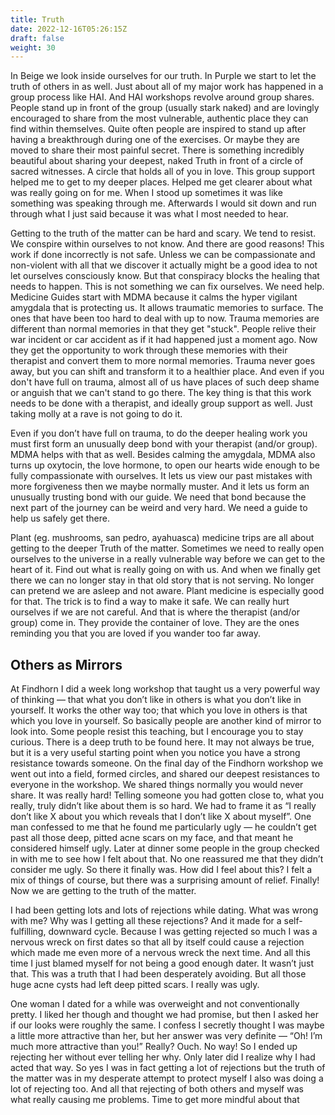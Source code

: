 ```yaml
---
title: Truth
date: 2022-12-16T05:26:15Z
draft: false
weight: 30
---
```

In Beige we look inside ourselves for our truth. In Purple we start to let the truth of others in as well. Just about all of my major work has happened in a group process like HAI. And HAI workshops revolve around group shares. People stand up in front of the group (usually stark naked) and are lovingly encouraged to share from the most vulnerable, authentic place they can find within themselves. Quite often people are inspired to stand up after having a breakthrough during one of the exercises. Or maybe they are moved to share their most painful secret. There is something incredibly beautiful about sharing your deepest, naked Truth in front of a circle of sacred witnesses. A circle that holds all of you in love. This group support helped me to get to my deeper places. Helped me get clearer about what was really going on for me. When I stood up sometimes it was like something was speaking through me. Afterwards I would sit down and run through what I just said because it was what I most needed to hear.

Getting to the truth of the matter can be hard and scary. We tend to resist. We conspire within ourselves to not know. And there are good reasons! This work if done incorrectly is not safe. Unless we can be compassionate and non-violent with all that we discover it actually might be a good idea to not let ourselves consciously know. But that conspiracy blocks the healing that needs to happen. This is not something we can fix ourselves. We need help. Medicine Guides start with MDMA because it calms the hyper vigilant amygdala that is protecting us. It allows traumatic memories to surface. The ones that have been too hard to deal with up to now. Trauma memories are different than normal memories in that they get "stuck". People relive their war incident or car accident as if it had happened just a moment ago. Now they get the opportunity to work through these memories with their therapist and convert them to more normal memories. Trauma never goes away, but you can shift and transform it to a healthier place. And even if you don't have full on trauma, almost all of us have places of such deep shame or anguish that we can't stand to go there. The key thing is that this work needs to be done with a therapist, and ideally group support as well. Just taking molly at a rave is not going to do it. 

Even if you don’t have full on trauma, to do the deeper healing work you must first form an unusually deep bond with your therapist (and/or group). MDMA helps with that as well. Besides calming the amygdala, MDMA also turns up oxytocin, the love hormone, to open our hearts wide enough to be fully compassionate with ourselves. It lets us view our past mistakes with more forgiveness then we maybe normally muster. And it lets us form an unusually trusting bond with our guide. We need that bond because the next part of the journey can be weird and very hard. We need a guide to help us safely get there.

Plant (eg. mushrooms, san pedro, ayahuasca)  medicine trips are all about getting to the deeper Truth of the matter. Sometimes we need to really open ourselves to the universe in a really vulnerable way before we can get to the heart of it. Find out what is really going on with us. And when we finally get there we can no longer stay in that old story that is not serving. No longer can pretend we are asleep and not aware. Plant medicine is especially good for that. The trick is to find a way to make it safe. We can really hurt ourselves if we are not careful. And that is where the therapist (and/or group) come in. They provide the container of love. They are the ones reminding you that you are loved if you wander too far away.

## Others as Mirrors

At Findhorn I did a week long workshop that taught us a very powerful way of thinking — that what you don’t like in others is what you don’t like in yourself. It works the other way too; that which you love in others is that which you love in yourself. So basically people are another kind of mirror to look into. Some people resist this teaching, but I encourage you to stay curious. There is a deep truth to be found here. It may not always be true, but it is a very useful starting point when you notice you have a strong resistance towards someone. On the final day of the Findhorn workshop we went out into a field, formed circles, and shared our deepest resistances to everyone in the workshop. We shared things normally you would never share. It was really hard! Telling someone you had gotten close to, what you really, truly didn’t like about them is so hard. We had to frame it as “I really don’t like X about you which reveals that I don’t like X about myself”. One man confessed to me that he found me particularly ugly — he couldn’t get past all those deep, pitted acne scars on my face, and that meant he considered himself ugly. Later at dinner some people in the group checked in with me to see how I felt about that. No one reassured me that they didn’t consider me ugly. So there it finally was. How did I feel about this? I felt a mix of things of course, but there was a surprising amount of relief. Finally! Now we are getting to the truth of the matter. 

I had been getting lots and lots of rejections while dating. What was wrong with me? Why was I getting all these rejections? And it made for a self-fulfilling, downward cycle. Because I was getting rejected so much I was a nervous wreck on first dates so that all by itself could cause a rejection which made me even more of a nervous wreck the next time.  And all this time I just blamed myself for not being a good enough dater. It wasn’t just that. This was a truth that I had been desperately avoiding. But all those huge acne cysts had left deep pitted scars. I really was ugly.

One woman I dated for a while was overweight and not conventionally pretty. I liked her though and thought we had promise, but then I asked her if our looks were roughly the same. I confess I secretly thought I was maybe a little more attractive than her, but her answer was very definite — “Oh! I’m much more attractive than you!” Really? Ouch. No way! So I ended up rejecting her without ever telling her why. Only later did I realize why I had acted that way. So yes I was in fact getting a lot of rejections but the truth of the matter was in my desperate attempt to protect myself I also was doing a lot of rejecting too. And all that rejecting of both others and myself was what really causing me problems. Time to get more mindful about that